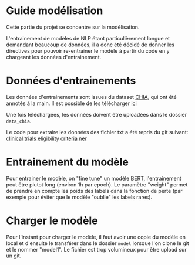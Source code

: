 # Guide modélisation

Cette partie du projet se concentre sur la modélisation. 

L'entrainement de modèles de NLP étant particulièrement longue et demandant beaucoup de données, il a donc été décidé de donner les directives pour pouvoir re-entrainer le modèle à partir du code en y chargeant les données d'entrainement.

# Données d'entrainements

Les données d'entrainements sont issues du dataset [CHIA](https://www.nature.com/articles/s41597-020-00620-0), qui ont été annotés à la main. Il est possible de les télécharger [ici](https://figshare.com/articles/dataset/Chia_Annotated_Datasets/11855817)

Une fois téléchargées, les données doivent être uploadées dans le dossier ``data_chia``.

Le code pour extraire les données des fichier txt a été repris du git suivant: [clinical trials eligibility criteria ner](https://github.com/ctgatecci/Clinical-trial-eligibility-criteria-NER/blob/main/NER%20Preprocessing%20and%20Performance%20Analysis.ipynb)

# Entrainement du modèle

Pour entrainer le modèle, on "fine tune" un modèle BERT, l'entrainement peut être plutot long (environ 1h par epoch). Le paramètre "weight" permet de prendre en compte les poids des labels dans la fonction de perte (par exemple pour éviter que le modèle "oublie" les labels rares).

# Charger le modèle

Pour l'instant pour charger le modèle, il faut avoir une copie du modèle en local et d'ensuite le transférer dans le dossier ``model`` lorsque l'on clone le git et le nommer "model1". Le fichier est trop volumineux pour être upload sur un git.